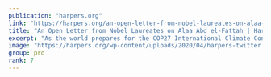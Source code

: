 ```yaml
---
publication: "harpers.org"
link: "https://harpers.org/an-open-letter-from-nobel-laureates-on-alaa-abd-el-fattah/"
title: "An Open Letter from Nobel Laureates on Alaa Abd el-Fattah | Harper's Magazine"
excerpt: "As the world prepares for the COP27 International Climate Conference in Egypt we, as Nobel laureates, write to urge the world not to forget about the many thousands of political prisoners held in Egyp"
image: "https://harpers.org/wp-content/uploads/2020/04/harpers-twitter.png"
group: pro
rank: 7
---
```

